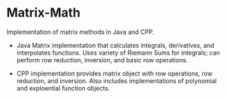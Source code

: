 # Matrix-Math

Implementation of matrix methods in Java and CPP. 

* Java Matrix implementation that calculates integrals, derivatives, and interpolates functions. Uses variety of Riemann Sums for integrals; can perform row reduction, inversion, and basic row operations. 

* CPP implementation provides matrix object with row operations, row reduction, and inversion. Also includes implementations of polynomial and exploential function objects. 